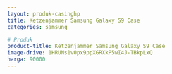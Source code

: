 ```yaml
---
layout: produk-casinghp
title: Ketzenjammer Samsung Galaxy S9 Case
categories: samsung

# Produk
product-title: Ketzenjammer Samsung Galaxy S9 Case
image-drive: 1HRUNs1v0px9ppXGRXkP5wI4J-TBkpLxQ
harga: 90000
---
```

